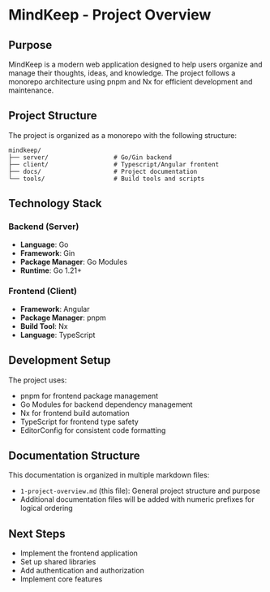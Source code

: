 # MindKeep - Project Overview

## Purpose
MindKeep is a modern web application designed to help users organize and manage their thoughts, ideas, and knowledge. The project follows a monorepo architecture using pnpm and Nx for efficient development and maintenance.

## Project Structure
The project is organized as a monorepo with the following structure:

```
mindkeep/
├── server/                  # Go/Gin backend
├── client/                  # Typescript/Angular frontent
├── docs/                    # Project documentation
└── tools/                   # Build tools and scripts
```

## Technology Stack

### Backend (Server)
- **Language**: Go
- **Framework**: Gin
- **Package Manager**: Go Modules
- **Runtime**: Go 1.21+

### Frontend (Client)
- **Framework**: Angular
- **Package Manager**: pnpm
- **Build Tool**: Nx
- **Language**: TypeScript

## Development Setup
The project uses:
- pnpm for frontend package management
- Go Modules for backend dependency management
- Nx for frontend build automation
- TypeScript for frontend type safety
- EditorConfig for consistent code formatting

## Documentation Structure
This documentation is organized in multiple markdown files:
- `1-project-overview.md` (this file): General project structure and purpose
- Additional documentation files will be added with numeric prefixes for logical ordering

## Next Steps
- Implement the frontend application
- Set up shared libraries
- Add authentication and authorization
- Implement core features
